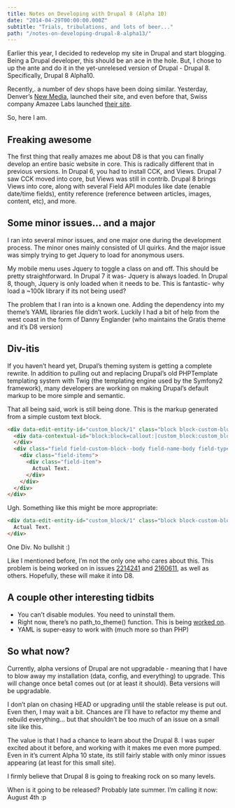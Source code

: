 ```yaml
---
title: Notes on Developing with Drupal 8 (Alpha 10)
date: "2014-04-29T00:00:00.000Z"
subtitle: "Trials, tribulations, and lots of beer..."
path: "/notes-on-developing-drupal-8-alpha13/"
---
```


Earlier this year, I decided to redevelop my site in Drupal and start blogging. Being a Drupal developer, this should be an ace in the hole. But, I chose to up the ante and do it in the yet-unrelesed version of Drupal - Drupal 8. Specifically, Drupal 8 Alpha10.

Recently,. a number of dev shops have been doing similar. Yesterday, Denver’s [New Media](http://www.newmediadenver.com/), launched their site, and even before that, Swiss company Amazee Labs launched [their site](http://www.amazeelabs.com/en).

So, here I am.

## Freaking awesome

The first thing that really amazes me about D8 is that you can finally develop an entire basic website in core. This is radically different that in previous versions. In Drupal 6, you had to install CCK, and Views. Drupal 7 saw CCK moved into core, but Views was still in contrib. Drupal 8 brings Views into core, along with several Field API modules like date (enable date/time fields), entity reference (reference between articles, images, content, etc), and more.

## Some minor issues... and a major

I ran into several minor issues, and one major one during the development process. The minor ones mainly consisted of UI quirks. And the major issue was simply trying to get Jquery to load for anonymous users.

My mobile menu uses Jquery to toggle a class on and off. This should be pretty straightforward. In Drupal 7 it was- Jquery is always loaded. In Drupal 8, though, Jquery is only loaded when it needs to be. This is fantastic- why load a ~100k library if its not being used?

The problem that I ran into is a known one. Adding the dependency into my theme’s YAML libraries file didn’t work. Luckily I had a bit of help from the west coast in the form of Danny Englander (who maintains the Gratis theme and it’s D8 version)

## Div-itis

If you haven’t heard yet, Drupal’s theming system is getting a complete rewrite. In addition to pulling out and replacing Drupal’s old PHPTemplate templating system with Twig (the templating engine used by the Symfony2 framework), many developers are working on making Drupal’s default markup to be more simple and semantic.

That all being said, work is still being done. This is the markup generated from a simple custom text block.

```html
<div data-edit-entity-id="custom_block/1" class="block block-custom-block contextual-region" id="block-callout">
  <div data-contextual-id="block:block=callout:|custom_block:custom_block=1:changed=1396462689">
  </div>
  <div class="field field-custom-block--body field-name-body field-type-text-with-summary field-label-hidden" data-edit-field-id="custom_block/1/body/und/full">
    <div class="field-items">
      <div class="field-item">
        Actual Text.
      </div>
    </div>
  </div>
</div>
```

Ugh. Something like this might be more appropriate:

```html
<div data-edit-entity-id="custom_block/1" class="block block-custom-block contextual-region" id="block-callout">
  Actual Text.
</div>
```

One Div. No bullshit :)

Like I mentioned before, I’m not the only one who cares about this. This problem is being worked on in issues [2214241](https://drupal.org/node/2214241) and [2160611](https://drupal.org/node/2160611), as well as others. Hopefully, these will make it into D8.

## A couple other interesting tidbits

* You can’t disable modules. You need to uninstall them.
* Right now, there’s no path_to_theme() function. This is being [worked on](https://drupal.org/node/2168231).
* YAML is super-easy to work with (much more so than PHP)

## So what now?

Currently, alpha versions of Drupal are not upgradable - meaning that I have to blow away my installation (data, config, and everything) to upgrade. This will change once beta1 comes out (or at least it should). Beta versions will be upgradable.

I don’t plan on chasing HEAD or upgrading until the stable release is put out. Even then, I may wait a bit. Chances are I’ll have to refactor my theme and rebuild everything... but that shouldn’t be too much of an issue on a small site like this.

The value is that I had a chance to learn about the Drupal 8. I was super excited about it before, and working with it makes me even more pumped. Even in it’s current Alpha 10 state, its still fairly stable with only minor issues appearing (at least for this small site).

I firmly believe that Drupal 8 is going to freaking rock on so many levels.

When is it going to be released? Probably late summer. I’m calling it now: August 4th :p